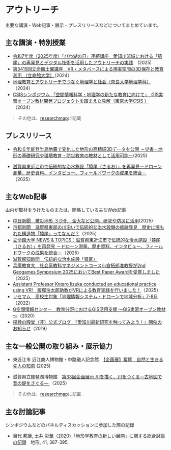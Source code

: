# アウトリーチ
主要な講演・Web記事・展示・プレスリリースなどについてまとめています。

## 主な講演・特別授業

- [令和7年度（2025年度）「びわ湖の日」連続講座　愛知川流域における「猿尾」の再発見とデジタル技術を活用したアウトリーチの実践](https://www.ritsumei.ac.jp/community_affiliations/renzokukouza/bkc/)　(2025)
- [第3415回立命館土曜講座　VR・メタバースによる現実空間の3D保存と教育利用 （立命館大学）](https://www.ritsumei.ac.jp/doyo/essay/detail/?id=725)（2024）
- [地理教育とアウトリーチでつなぐ地理学と社会（奈良大学地理学科）](https://www.nara-u.ac.jp/faculty/geography/news/375.html)（2024）
- [CSISシンポジウム 「空間情報科学・地理学の新たな教育に向けて」　GIS実習オープン教材開発プロジェクトを踏まえた見解（東京大学CSIS ）](https://www.csis.u-tokyo.ac.jp/research/csis2024br/)（2024）

> その他は、[researchmap](https://researchmap.jp/hyamauchi)に記載


## プレスリリース

- [令和６年能登半島地震で変化した地形の高精細3Dデータを公開 －災害・地形の基礎研究や環境教育・防災教育の教材として活用可能－](https://www.hyogo-u.ac.jp/topics/5301611.php)(2025)

- [滋賀県東近江市で伝統的な治水施設「猿尾（さるお）」を再発見－ドローン測量、歴史資料、インタビュー、フィールドワークの成果を統合－](https://www.hyogo-u.ac.jp/assets/files/2025/06/20250606_pressrelease.pdf)（2025）

## 主なWeb記事
山内が取材をうけたものまたは、関係している主なWeb記事

- [中日新聞　被災地形 ３Ｄ化　金大など公開、研究や防災に活用](https://www.chunichi.co.jp/article/1109402)(2025)
- [京都新聞　滋賀県東部の川沿いで伝統的な治水設備の痕跡発見　歴史に埋もれた構造物「猿尾」ってなんだ？](https://www.kyoto-np.co.jp/articles/-/1517744?utm_term=Autofeed&utm_medium=Social&utm_source=Twitter#Echobox=1752184644)（2025）
- [立命館大学 NEWS & TOPICS：滋賀県東近江市で伝統的な治水施設「猿尾（さるお）」を再発見 －ドローン測量、歴史資料、インタビュー、フィールドワークの成果を統合－](https://www.ritsumei.ac.jp/news/detail/?id=4091)（2025）
- [滋賀報知新聞　伝統的な治水施設「猿尾」](http://www.shigahochi.co.jp/info.php?type=article&id=A0043297)
- [兵庫教育大　社会系教科マネジメントコース小倉拓郎准教授が2nd Geogames Symposium 2025においてBest Paper Awardを受賞しました](https://www.hyogo-u.ac.jp/topics/5301486.php)（2025）
- [Assistant Professor Kotaro Iizuka conducted an educational practice using VR!　飯塚浩太郎助教がVRによる教育実践を行いました！](https://www.csis.u-tokyo.ac.jp/news/ap_iizuka_vr_lecture_202502/)（2025）
- [リセマム　高校生対象「地理情報システム・ドローンで地域分析」7-8月](https://resemom.jp/article/2022/06/15/67448.html)（2022）
- [G空間情報センター　教育分野におけるGIS活用支援 ～GIS実習オープン教材～](https://front.geospatial.jp/showcase/education/)（2020）
- [探検の殿堂（非）公式ブログ　『愛知川最新研究を触ってみよう！』開催のお知らせ](https://tanken.shiga-saku.net/search.php?blog_id=tanken&search=3D%E3%83%97%E3%83%AA%E3%83%B3%E3%83%88&p=3)（2019）

## 主な一般公開の取り組み・展示協力

- 東近江市 近江商人博物館・中路融人記念館　[【企画展】猿尾　自然と生きる先人の知恵](https://e-omi-muse.com/omishounin/news_detail.html?id=848) (2025)

- 滋賀県立琵琶湖博物館　[第33回企画展示 川を描く、川をつくる―古地図で昔の堤をさぐる― ](https://www.biwahaku.jp/event/2025/07/33.html) （2025）

> その他は、[researchmap](https://researchmap.jp/hyamauchi)に記載

## 主な討論記事
シンポジウムなどのパネルディスカッションに参加した際の記録

- [目代 邦康, 土井 彩華（2020）「地形学教育の新しい展開」に関する総合討論の記録](https://www.jstage.jst.go.jp/article/tjgu/41/4/41_387/_article/-char/ja)　地形, 41, 387-395.